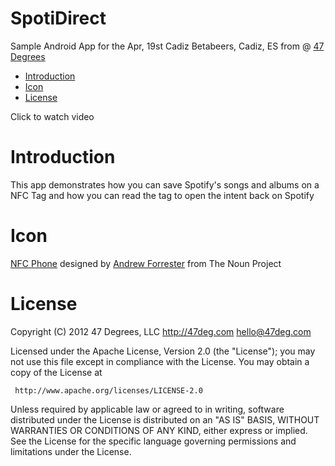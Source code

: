 SpotiDirect
===========

Sample Android App for the Apr, 19st Cadiz Betabeers, Cadiz, ES from @ [47 Degrees][1] 

- [Introduction](#introduction)
- [Icon](#icon)
- [License](#license)
 
Click to watch video

# Introduction

This app demonstrates how you can save Spotify's songs and albums on a NFC Tag and how you can read the tag to open the intent back on Spotify

# Icon

[NFC Phone][2] designed by [Andrew Forrester][3] from The Noun Project

# License

Copyright (C) 2012 47 Degrees, LLC
http://47deg.com
hello@47deg.com

Licensed under the Apache License, Version 2.0 (the "License");
you may not use this file except in compliance with the License.
You may obtain a copy of the License at

     http://www.apache.org/licenses/LICENSE-2.0

Unless required by applicable law or agreed to in writing, software
distributed under the License is distributed on an "AS IS" BASIS,
WITHOUT WARRANTIES OR CONDITIONS OF ANY KIND, either express or implied.
See the License for the specific language governing permissions and
limitations under the License.

[1]: http://47deg.com
[2]: http://thenounproject.com/noun/nfc-phone/#icon-No3229
[3]: http://thenounproject.com/andrewforrester
